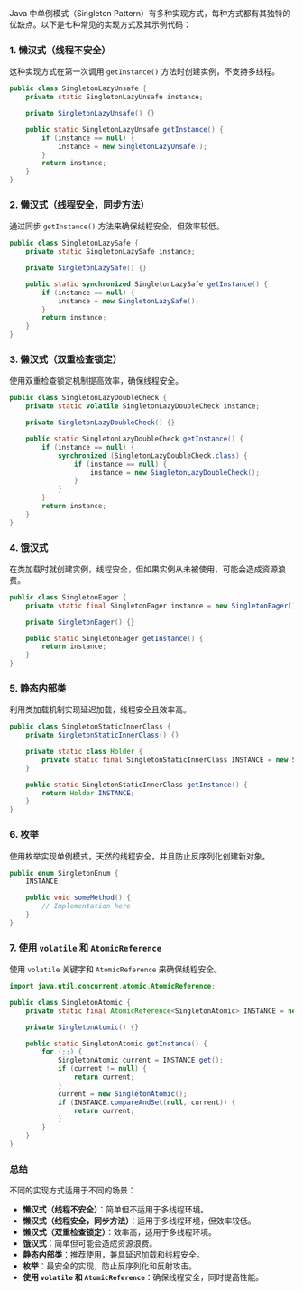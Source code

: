 Java 中单例模式（Singleton Pattern）有多种实现方式，每种方式都有其独特的优缺点。以下是七种常见的实现方式及其示例代码：

### 1. 懒汉式（线程不安全）
这种实现方式在第一次调用 `getInstance()` 方法时创建实例，不支持多线程。

```java
public class SingletonLazyUnsafe {
    private static SingletonLazyUnsafe instance;

    private SingletonLazyUnsafe() {}

    public static SingletonLazyUnsafe getInstance() {
        if (instance == null) {
            instance = new SingletonLazyUnsafe();
        }
        return instance;
    }
}
```

### 2. 懒汉式（线程安全，同步方法）
通过同步 `getInstance()` 方法来确保线程安全，但效率较低。

```java
public class SingletonLazySafe {
    private static SingletonLazySafe instance;

    private SingletonLazySafe() {}

    public static synchronized SingletonLazySafe getInstance() {
        if (instance == null) {
            instance = new SingletonLazySafe();
        }
        return instance;
    }
}
```

### 3. 懒汉式（双重检查锁定）
使用双重检查锁定机制提高效率，确保线程安全。

```java
public class SingletonLazyDoubleCheck {
    private static volatile SingletonLazyDoubleCheck instance;

    private SingletonLazyDoubleCheck() {}

    public static SingletonLazyDoubleCheck getInstance() {
        if (instance == null) {
            synchronized (SingletonLazyDoubleCheck.class) {
                if (instance == null) {
                    instance = new SingletonLazyDoubleCheck();
                }
            }
        }
        return instance;
    }
}
```

### 4. 饿汉式
在类加载时就创建实例，线程安全，但如果实例从未被使用，可能会造成资源浪费。

```java
public class SingletonEager {
    private static final SingletonEager instance = new SingletonEager();

    private SingletonEager() {}

    public static SingletonEager getInstance() {
        return instance;
    }
}
```

### 5. 静态内部类
利用类加载机制实现延迟加载，线程安全且效率高。

```java
public class SingletonStaticInnerClass {
    private SingletonStaticInnerClass() {}

    private static class Holder {
        private static final SingletonStaticInnerClass INSTANCE = new SingletonStaticInnerClass();
    }

    public static SingletonStaticInnerClass getInstance() {
        return Holder.INSTANCE;
    }
}
```

### 6. 枚举
使用枚举实现单例模式，天然的线程安全，并且防止反序列化创建新对象。

```java
public enum SingletonEnum {
    INSTANCE;

    public void someMethod() {
        // Implementation here
    }
}
```

### 7. 使用 `volatile` 和 `AtomicReference`
使用 `volatile` 关键字和 `AtomicReference` 来确保线程安全。

```java
import java.util.concurrent.atomic.AtomicReference;

public class SingletonAtomic {
    private static final AtomicReference<SingletonAtomic> INSTANCE = new AtomicReference<>();

    private SingletonAtomic() {}

    public static SingletonAtomic getInstance() {
        for (;;) {
            SingletonAtomic current = INSTANCE.get();
            if (current != null) {
                return current;
            }
            current = new SingletonAtomic();
            if (INSTANCE.compareAndSet(null, current)) {
                return current;
            }
        }
    }
}
```

### 总结
不同的实现方式适用于不同的场景：
- **懒汉式（线程不安全）**：简单但不适用于多线程环境。
- **懒汉式（线程安全，同步方法）**：适用于多线程环境，但效率较低。
- **懒汉式（双重检查锁定）**：效率高，适用于多线程环境。
- **饿汉式**：简单但可能会造成资源浪费。
- **静态内部类**：推荐使用，兼具延迟加载和线程安全。
- **枚举**：最安全的实现，防止反序列化和反射攻击。
- **使用 `volatile` 和 `AtomicReference`**：确保线程安全，同时提高性能。